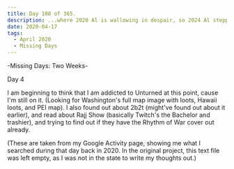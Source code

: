 ```yaml
---
title: Day 108 of 365.
description: ...where 2020 Al is wallowing in despair, so 2024 Al stepped in to explain what happened in the two-week long Missing Days series.
date: 2020-04-17
tags:
  - April 2020
  - Missing Days
---
```


-Missing Days: Two Weeks-

Day 4

I am beginning to think that I am addicted to Unturned at this point, cause I'm still on it. (Looking for Washington's full map image with loots, Hawaii loots, and PEI map). I also found out about 2b2t (might've found out about it earlier), and read about Rajj Show (basically Twitch's the Bachelor and trashier), and trying to find out if they have the Rhythm of War cover out already.

(These are taken from my Google Activity page, showing me what I searched during that day back in 2020. In the original project, this text file was left empty, as I was not in the state to write my thoughts out.)